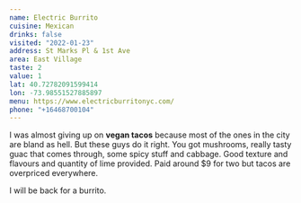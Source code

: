 ```yaml
---
name: Electric Burrito
cuisine: Mexican
drinks: false
visited: "2022-01-23"
address: St Marks Pl & 1st Ave
area: East Village
taste: 2
value: 1
lat: 40.72782091599414
lon: -73.98551527885897
menu: https://www.electricburritonyc.com/
phone: "+16468700104"
---
```


I was almost giving up on **vegan tacos** because most of the ones in the city are bland as hell. But these guys do it right. You got mushrooms, really tasty guac that comes through, some spicy stuff and cabbage. Good texture and flavours and quantity of lime provided. Paid around $9 for two but tacos are overpriced everywhere.

I will be back for a burrito.
